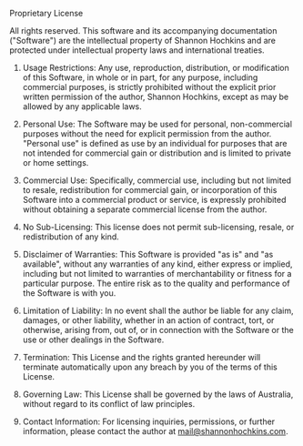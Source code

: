 Proprietary License

All rights reserved. This software and its accompanying documentation ("Software") are the intellectual property of Shannon Hochkins and are protected under intellectual property laws and international treaties.

1. Usage Restrictions: Any use, reproduction, distribution, or modification of this Software, in whole or in part, for any purpose, including commercial purposes, is strictly prohibited without the explicit prior written permission of the author, Shannon Hochkins, except as may be allowed by any applicable laws.

2. Personal Use: The Software may be used for personal, non-commercial purposes without the need for explicit permission from the author. "Personal use" is defined as use by an individual for purposes that are not intended for commercial gain or distribution and is limited to private or home settings.

3. Commercial Use: Specifically, commercial use, including but not limited to resale, redistribution for commercial gain, or incorporation of this Software into a commercial product or service, is expressly prohibited without obtaining a separate commercial license from the author.

4. No Sub-Licensing: This license does not permit sub-licensing, resale, or redistribution of any kind.

5. Disclaimer of Warranties: This Software is provided "as is" and "as available", without any warranties of any kind, either express or implied, including but not limited to warranties of merchantability or fitness for a particular purpose. The entire risk as to the quality and performance of the Software is with you.

6. Limitation of Liability: In no event shall the author be liable for any claim, damages, or other liability, whether in an action of contract, tort, or otherwise, arising from, out of, or in connection with the Software or the use or other dealings in the Software.

8. Termination: This License and the rights granted hereunder will terminate automatically upon any breach by you of the terms of this License.

9. Governing Law: This License shall be governed by the laws of Australia, without regard to its conflict of law principles.

10. Contact Information: For licensing inquiries, permissions, or further information, please contact the author at mail@shannonhochkins.com.